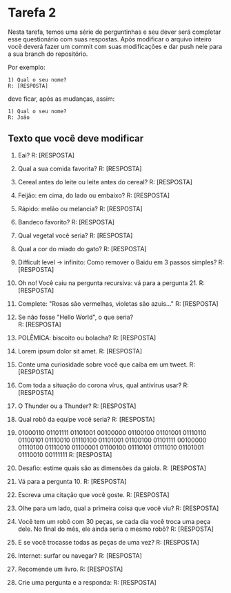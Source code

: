 # Tarefa 2

Nesta tarefa, temos uma série de perguntinhas e seu dever será completar esse questionário com suas respostas. Após modificar o arquivo inteiro você deverá fazer um commit com suas modificações e dar push nele para a sua branch do repositório.

Por exemplo:

```
1) Qual o seu nome? 
R: [RESPOSTA]
```
deve ficar, após as mudanças, assim:

```
1) Qual o seu nome? 
R: João
```



## Texto que você deve modificar

1) Eai?
R: [RESPOSTA] 

2) Qual a sua comida favorita?
R: [RESPOSTA]

3) Cereal antes do leite ou leite antes do cereal?
R: [RESPOSTA]

4) Feijão: em cima, do lado ou embaixo?
R: [RESPOSTA]

5) Rápido: melão ou melancia?
R: [RESPOSTA]

6) Bandeco favorito?
R: [RESPOSTA]

7) Qual vegetal você seria?
R: [RESPOSTA]

8) Qual a cor do miado do gato?
R: [RESPOSTA]

9) Difficult level -> infinito: Como remover o Baidu em 3 passos simples?
R: [RESPOSTA]

10) Oh no! Você caiu na pergunta recursiva: vá para a pergunta 21.
R: [RESPOSTA]

11) Complete: "Rosas são vermelhas, violetas são azuis..." 
R: [RESPOSTA]

12) Se não fosse "Hello World", o que seria?  
R: [RESPOSTA]

13) POLÊMICA: biscoito ou bolacha?
R: [RESPOSTA]

14) Lorem ipsum dolor sit amet. 
R: [RESPOSTA]

15) Conte uma curiosidade sobre você que caiba em um tweet.
R: [RESPOSTA]

16) Com toda a situação do corona vírus, qual antivírus usar?
R: [RESPOSTA]

17) O Thunder ou a Thunder? 
R: [RESPOSTA]

18) Qual robô da equipe você seria?
R: [RESPOSTA]

19) 01000110 01101111 01101001 00100000 01100100 01101001 01110110 01100101 01110010 01110100 01101001 01100100 01101111 00100000 01110100 01110010 01100001 01100100 01110101 01111010 01101001 01110010 00111111
R: [RESPOSTA]

20) Desafio: estime quais são as dimensões da gaiola.
R: [RESPOSTA]

21) Vá para a pergunta 10.
R: [RESPOSTA]

22) Escreva uma citação que você goste.
R: [RESPOSTA]

23) Olhe para um lado, qual a primeira coisa que você viu?
R: [RESPOSTA]

24) Você tem um robô com 30 peças, se cada dia você troca uma peça dele. No final do mês, ele ainda seria o mesmo robô?
R: [RESPOSTA]

25) E se você trocasse todas as peças de uma vez?
R: [RESPOSTA]

26) Internet: surfar ou navegar?
R: [RESPOSTA]

27) Recomende um livro.
R: [RESPOSTA]
  
28) Crie uma pergunta e a responda:
R: [RESPOSTA]


 
